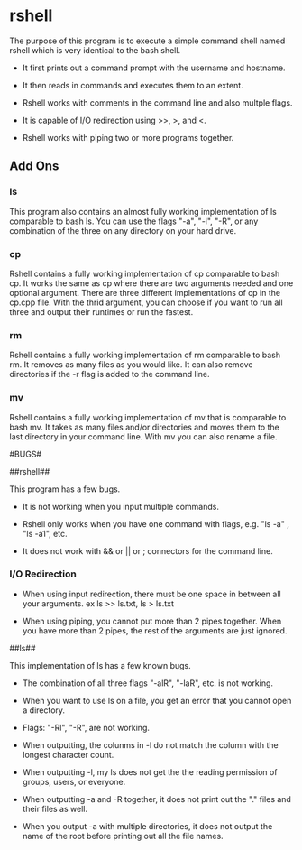 # rshell #

The purpose of this program is to execute a simple command shell named rshell which is very identical to the bash shell. 

* It first prints out a command prompt with the username and hostname. 

* It then reads in commands and executes them to an extent.

* Rshell works with comments in the command line and also multple flags.

* It is capable of I/O redirection using >>, >, and <.

* Rshell works with piping two or more  programs together.

## Add Ons ##

### ls ###

This program also contains an almost fully working implementation of ls comparable to bash ls. You can use the flags "-a", "-l", "-R", or any combination of the three on any directory on your hard drive. 

### cp ###

Rshell contains a fully working implementation of cp comparable to bash cp. It works the same as cp where there are two arguments needed and one optional argument. There are three different implementations of cp in the cp.cpp file. With the thrid argument, you can choose if you want to run all three and output their runtimes or run the fastest.

### rm ###

Rshell contains a fully working implementation of rm comparable to bash rm. It removes as many files as you would like. It can also remove directories if the -r flag is added to the command line.

### mv ###

Rshell contains a fully working implementation of mv that is comparable to bash mv. It takes as many files and/or directories and moves them to the last directory in your command line. With mv you can also rename a file.

#BUGS#

##rshell##

This program has a few bugs. 

* It is not working when you input multiple commands. 

* Rshell only works when you have one command with flags, e.g. "ls -a" , "ls -a1", etc.

* It does not work with && or || or ; connectors for the command line.

### I/O Redirection ###

* When using input redirection, there must be one space in between all your arguments.
ex ls >> ls.txt, ls > ls.txt

* When using piping, you cannot put more than 2 pipes together. When you have more than 2 pipes, the rest of the arguments are just ignored.

##ls##

This implementation of ls has a few known bugs.

* The combination of all three flags "-alR", "-laR", etc. is not working.

* When you want to use ls on a file, you get an error that you cannot open a directory.

* Flags: "-Rl", "-R", are not working.

* When outputting, the colunms in -l do not match the column with the longest character count.

* When outputting -l, my ls does not get the the reading permission of groups, users, or everyone.

* When outputting -a and -R together, it does not print out the "." files and their files as well.

* When you output -a with multiple directories, it does not output the name of the root before printing out all the file names. 
